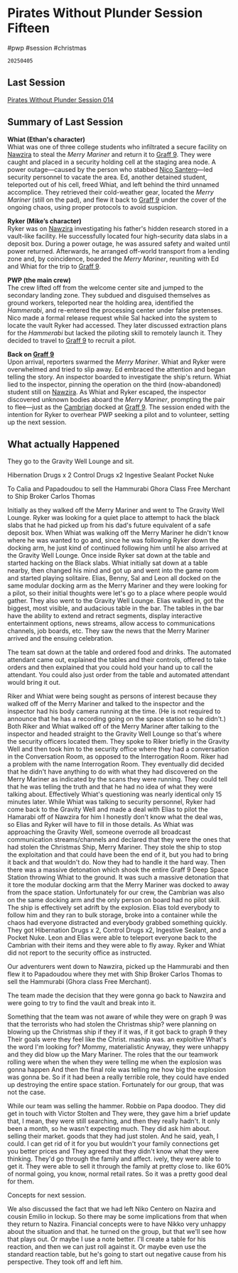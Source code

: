 # Pirates Without Plunder Session Fifteen
#pwp #session #christmas 

`20250405`
## Last Session

[Pirates Without Plunder Session 014](Pirates%20Without%20Plunder%20Session%20014.md)

## Summary of Last Session

**Whiat (Ethan's character)**  
Whiat was one of three college students who infiltrated a secure facility on [Nawzira](Nawzira%20-%20Planet.md) to steal the _Merry Mariner_ and return it to [Graff 9](Graff%209%20-%20Deep%20Space%20Station.md). They were caught and placed in a security holding cell at the staging area node. A power outage—caused by the person who stabbed [Nico Santero](Nico%20Santero%20-%20NPC.md)—led security personnel to vacate the area. Ed, another detained student, teleported out of his cell, freed Whiat, and left behind the third unnamed accomplice. They retrieved their cold-weather gear, located the _Merry Mariner_ (still on the pad), and flew it back to [Graff 9](Graff%209%20-%20Deep%20Space%20Station.md) under the cover of the ongoing chaos, using proper protocols to avoid suspicion.

**Ryker (Mike’s character)**  
Ryker was on [Nawzira](Nawzira%20-%20Planet.md) investigating his father's hidden research stored in a vault-like facility. He successfully located four high-security data slabs in a deposit box. During a power outage, he was assured safety and waited until power returned. Afterwards, he arranged off-world transport from a lending zone and, by coincidence, boarded the _Merry Mariner_, reuniting with Ed and Whiat for the trip to [Graff 9](Graff%209%20-%20Deep%20Space%20Station.md).

**PWP (the main crew)**  
The crew lifted off from the welcome center site and jumped to the secondary landing zone. They subdued and disguised themselves as ground workers, teleported near the holding area, identified the _Hammerabi_, and re-entered the processing center under false pretenses. Nico made a formal release request while Sal hacked into the system to locate the vault Ryker had accessed. They later discussed extraction plans for the _Hammerabi_ but lacked the piloting skill to remotely launch it. They decided to travel to [Graff 9](Graff%209%20-%20Deep%20Space%20Station.md) to recruit a pilot.

**Back on [Graff 9](Graff%209%20-%20Deep%20Space%20Station.md)**  
Upon arrival, reporters swarmed the _Merry Mariner_. Whiat and Ryker were overwhelmed and tried to slip away. Ed embraced the attention and began telling the story. An inspector boarded to investigate the ship's return. Whiat lied to the inspector, pinning the operation on the third (now-abandoned) student still on [Nawzira](Nawzira%20-%20Planet.md). As Whiat and Ryker escaped, the inspector discovered unknown bodies aboard the _Merry Mariner_, prompting the pair to flee—just as the [Cambrian](Cambrian%20-%20Free%20Merchant.md) docked at [Graff 9](Graff%209%20-%20Deep%20Space%20Station.md). The session ended with the intention for Ryker to overhear PWP seeking a pilot and to volunteer, setting up the next session.

## What actually Happened

They go to the Gravity Well Lounge and sit.

Hibernation Drugs x 2
Control Drugs x2
Ingestive Sealant
Pocket Nuke

To Calia and Papadoudou to sell the Hammurabi Ghora Class Free Merchant to Ship Broker Carlos Thomas

Initially as they walked off the Merry Mariner and went to The Gravity Well Lounge. Ryker was looking for a quiet place to attempt to hack the black slabs that he had picked up from his dad's future equivalent of a safe deposit box. When Whiat  was walking off the Merry Mariner he didn't know where he was wanted to go and, since he was following Ryker down the docking arm, he just kind of continued following him until he also arrived at the Gravity Well Lounge. Once inside Ryker sat down at the table and started hacking on the Black slabs. Whiat initially sat down at a table nearby, then changed his mind and got up and went into the game room and started playing solitaire. Elias, Benny, Sal and Leon all docked on the same modular docking arm as the Merry Mariner and they were looking for a pilot, so their initial thoughts were let's go to a place where people would gather. They also went to the Gravity Well Lounge. Elias walked in, got the biggest, most visible, and audacious table in the bar. The tables in the bar have the ability to extend and retract segments, display interactive entertainment options, news streams, allow access to communications channels, job boards, etc. They saw the news that the Merry Mariner arrived and the ensuing celebration.

The team sat down at the table and ordered food and drinks. The automated attendant came out, explained the tables and their controls, offered to take orders and then explained that you could hold your hand up to call the attendant. You could also just order from the table and automated attendant would bring it out.

 Riker and Whiat were being sought as persons of interest because they walked off of the Merry Mariner and talked to the inspector and the inspector had his body camera running at the time. (He is not required to announce that he has a recording going on the space station so he didn't.) Both Riker and Whiat walked off of the Merry Mariner after talking to the inspector and headed straight to the Gravity Well Lounge so that's where the security officers located them.  They spoke to Riker briefly in the Gravity Well and then took him to the security office where they had a conversation in the Conversation Room, as opposed to the Interrogation Room. Riker had a problem with the name Interrogation Room. They eventually did decided that he didn't have anything to do with what they had discovered on the Merry Mariner as indicated by the scans they were running. They could tell that he was telling the truth and that he had no idea of what they were talking about. 
 Effectively Whiat's questioning was nearly identical only 15 minutes later.
While Whiat was talking to security personnel, Ryker had come back to the Gravity Well and made a deal with Elias to pilot the Hamarabi off of Nawzira for him I honestly don't know what the deal was, so Elias and Ryker will have to fill in those details.
As Whiat was approaching the Gravity Well, someone overrode all broadcast communication streams/channels and declared that they were the ones that had stolen the Christmas Ship, Merry Mariner. They stole the ship to stop the exploitation and that could have been the end of it, but you had to bring it back and that wouldn't do. Now they had to handle it the hard way. Then there was a massive detonation which shook the entire Graff 9 Deep Space Station throwing Whiat to the ground. It was such a massive detonation that it tore the modular docking arm that the Merry Mariner was docked to away from the space station. Unfortunately for our crew, the Cambrian was also on the same docking arm and the only person on board had no pilot skill. The ship is effectively set adrift by the explosion. Elias told everybody to follow him and they ran to bulk storage, broke into a container while the chaos had everyone distracted and everybody grabbed something quickly.  They got Hibernation Drugs x 2, Control Drugs x2, Ingestive Sealant, and a  Pocket Nuke.
Leon and Elias were able to teleport everyone back to the Cambrian with their items and they were able to fly away.  Ryker and Whiat did not report to the security office as instructed.

Our adventurers went down to Nawzira, picked up the Hammurabi and then flew it to Papadoudou where they met with Ship Broker Carlos Thomas to sell the Hammurabi (Ghora class Free Merchant).

The team made the decision that they were gonna go back to Nawzira and were going to try to find the vault and break into it.




Something that the team was not aware of while they were on graph 9 was that the terrorists who had stolen the Christmas ship? were planning on blowing up the Christmas ship if they if it was, if it got back to graph 9 they Their goals were they feel like the Christ. maship was. an exploitive What's the word I'm looking for? Mommy, materialistic Anyway, they were unhappy and they did blow up the Mary Mariner. The roles that the our teamwork rolling were when the when they were telling me when the explosion was gonna happen And then the final role was telling me how big the explosion was gonna be. So if it had been a really terrible role, they could have ended up destroying the entire space station. Fortunately for our group, that was not the case.

While our team was selling the hammer. Robbie on Papa doodoo. They did get in touch with Victor Stolten and They were, they gave him a brief update that, I mean, they were still searching, and then they really hadn't. It only been a month, so he wasn't expecting much. They did ask him about. selling their market. goods that they had just stolen. And he said, yeah, I could. I can get rid of it for you but wouldn't your family connections get you better prices and They agreed that they didn't know what they were thinking. They'd go through the family and affect. ively, they were able to get it. They were able to sell it through the family at pretty close to. like 60% of normal going, you know, normal retail rates. So it was a pretty good deal for them.

Concepts for next session.

We also discussed the fact that we had left Niko Centero on Nazira and cousin Emilio in lockup. So there may be some implications from that when they return to Nazira.
Financial concepts were to have Nikko very unhappy about the situation and that. he turned on the group, but that we'll see how that plays out. Or maybe I use a note better. I'll create a table for his reaction, and then we can just roll against it. Or maybe even use the standard reaction table, but he's going to start out negative cause from his perspective. They took off and left him.
